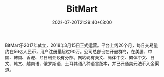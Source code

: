 ﻿---
weight: 
title: "BitMart"
description: "BitMart于2017年成立，2018年3月15日正式运营。平台上线20个月，每日交易量约在56亿人民币，用户注册量超过90万。"
date: 2022-07-20T21:29:40+08:00
lastmod: 2022-07-20T09:55:40+08:00
draft: false
authors: ["Cindy"]
featuredImage: "bitmart.jpg"
link: "https://bltmart.co/"
tags: ["交易所","BitMart"]
categories: ["navigation"]
navigation: ["交易所"]
lightgallery: true
toc: true
pinned: false
recommend: false
recommend1: false
---
BitMart于2017年成立，2018年3月15日正式运营。平台上线20个月，每日交易量约在56亿人民币，用户注册量超过90万。公司总部设在开曼群岛，在美国、中国、韩国、香港、尼日利亚设有分部。网站现有英文、简体中文、繁体中文、日文、韩文、越南语、俄罗斯语、土耳其语八种语言版本，并已开通美元法币入金渠道。
